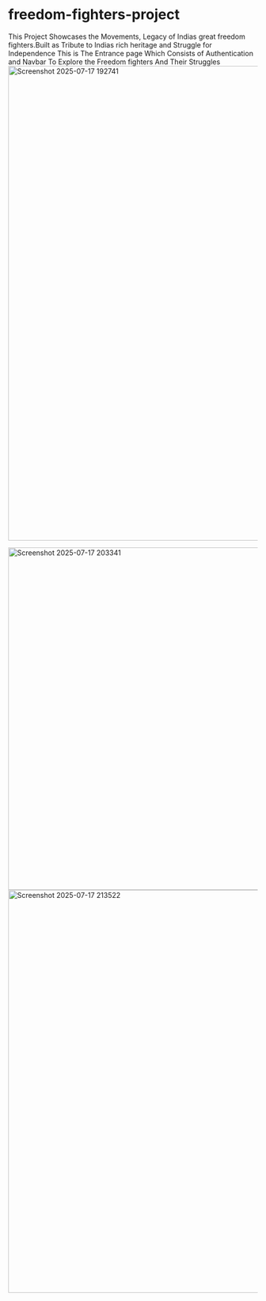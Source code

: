 # freedom-fighters-project
This Project Showcases the Movements, Legacy of Indias great freedom fighters.Built as Tribute to Indias rich heritage and Struggle for Independence
This is The Entrance page Which Consists of Authentication and Navbar To Explore the Freedom fighters And Their Struggles
<img width="1815" height="959" alt="Screenshot 2025-07-17 192741" src="https://github.com/user-attachments/assets/d6e75881-2541-4fab-9a15-f0f64d6b10e4" />


<img width="1245" height="692" alt="Screenshot 2025-07-17 203341" src="https://github.com/user-attachments/assets/40fd4e42-72cc-4bef-b851-2985f5b19f05" />

<img width="1806" height="814" alt="Screenshot 2025-07-17 213522" src="https://github.com/user-attachments/assets/d3a3a413-4eef-4df9-ae1e-f6c8936dd938" />



